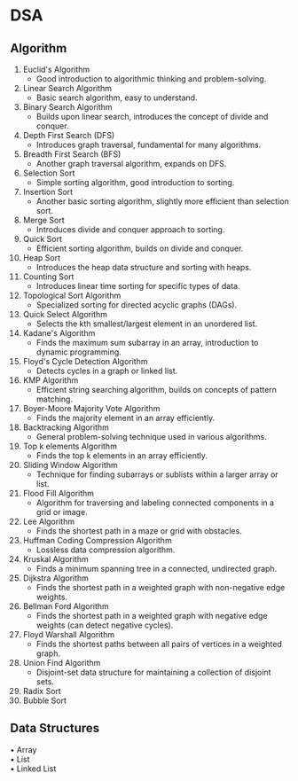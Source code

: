 # DSA
## Algorithm
1. Euclid's Algorithm
   - Good introduction to algorithmic thinking and problem-solving.
2. Linear Search Algorithm
   - Basic search algorithm, easy to understand.
3. Binary Search Algorithm
   - Builds upon linear search, introduces the concept of divide and conquer.
4. Depth First Search (DFS)
   - Introduces graph traversal, fundamental for many algorithms.
5. Breadth First Search (BFS)
   - Another graph traversal algorithm, expands on DFS.
6. Selection Sort
   - Simple sorting algorithm, good introduction to sorting.
7. Insertion Sort
   - Another basic sorting algorithm, slightly more efficient than selection sort.
8. Merge Sort
   - Introduces divide and conquer approach to sorting.
9. Quick Sort
   - Efficient sorting algorithm, builds on divide and conquer.
10. Heap Sort
    - Introduces the heap data structure and sorting with heaps.
11. Counting Sort
    - Introduces linear time sorting for specific types of data.
12. Topological Sort Algorithm
    - Specialized sorting for directed acyclic graphs (DAGs).
13. Quick Select Algorithm
    - Selects the kth smallest/largest element in an unordered list.
14. Kadane's Algorithm
    - Finds the maximum sum subarray in an array, introduction to dynamic programming.
15. Floyd's Cycle Detection Algorithm
    - Detects cycles in a graph or linked list.
16. KMP Algorithm
    - Efficient string searching algorithm, builds on concepts of pattern matching.
17. Boyer-Moore Majority Vote Algorithm
    - Finds the majority element in an array efficiently.
18. Backtracking Algorithm
    - General problem-solving technique used in various algorithms.
19. Top k elements Algorithm
    - Finds the top k elements in an array efficiently.
20. Sliding Window Algorithm
    - Technique for finding subarrays or sublists within a larger array or list.
21. Flood Fill Algorithm
    - Algorithm for traversing and labeling connected components in a grid or image.
22. Lee Algorithm
    - Finds the shortest path in a maze or grid with obstacles.
23. Huffman Coding Compression Algorithm
    - Lossless data compression algorithm.
24. Kruskal Algorithm
    - Finds a minimum spanning tree in a connected, undirected graph.
25. Dijkstra Algorithm
    - Finds the shortest path in a weighted graph with non-negative edge weights.
26. Bellman Ford Algorithm
    - Finds the shortest path in a weighted graph with negative edge weights (can detect negative cycles).
27. Floyd Warshall Algorithm
    - Finds the shortest paths between all pairs of vertices in a weighted graph.
28. Union Find Algorithm
    - Disjoint-set data structure for maintaining a collection of disjoint sets.
29. Radix Sort
30. Bubble Sort

## Data Structures
•	Array \
•	List \
•	Linked List

